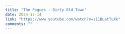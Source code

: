 ```yaml
---
title: "The Pogues - Dirty Old Town"
date: 2024-12-14
link: "https://www.youtube.com/watch?v=s11BuatTuXk"
comments: ""
---
```


